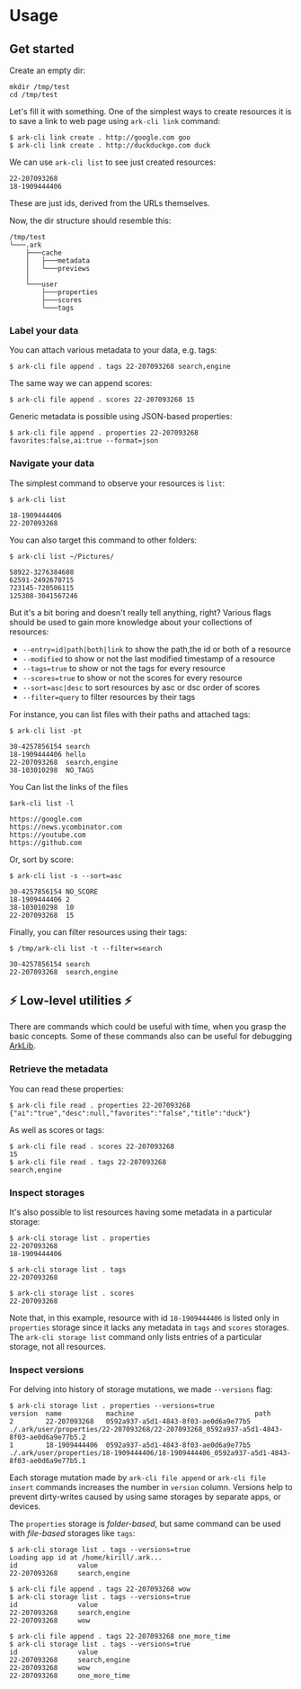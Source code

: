 # Usage

## Get started

Create an empty dir:
```
mkdir /tmp/test
cd /tmp/test
```

Let's fill it with something. One of the simplest ways to create resources it is to save a link to web page using `ark-cli link` command:
```
$ ark-cli link create . http://google.com goo
$ ark-cli link create . http://duckduckgo.com duck
```

We can use `ark-cli list` to see just created resources:
```
22-207093268
18-1909444406
```

These are just ids, derived from the URLs themselves.

Now, the dir structure should resemble this:
```
/tmp/test
└───.ark
    ├───cache
    │   ├───metadata
    │   └───previews
    │
    └───user
        ├───properties
        ├───scores
        └───tags
```

### Label your data 

You can attach various metadata to your data, e.g. tags:
```
$ ark-cli file append . tags 22-207093268 search,engine
```

The same way we can append scores:
```
$ ark-cli file append . scores 22-207093268 15
```

Generic metadata is possible using JSON-based properties:
```
$ ark-cli file append . properties 22-207093268 favorites:false,ai:true --format=json
```

### Navigate your data

The simplest command to observe your resources is `list`:
```
$ ark-cli list

18-1909444406
22-207093268
```

You can also target this command to other folders:
```
$ ark-cli list ~/Pictures/

58922-3276384608
62591-2492670715
723145-720506115
125308-3041567246
```

But it's a bit boring and doesn't really tell anything, right? Various flags should be used to gain more knowledge about your collections of resources:
* `--entry=id|path|both|link` to show the path,the id or both of a resource
* `--modified` to show or not the last modified timestamp of a resource
* `--tags=true` to show or not the tags for every resource
* `--scores=true` to show or not the scores for every resource
* `--sort=asc|desc` to sort resources by asc or dsc order of scores
* `--filter=query` to filter resources by their tags

For instance, you can list files with their paths and attached tags:
```
$ ark-cli list -pt

30-4257856154 search
18-1909444406 hello
22-207093268  search,engine
38-103010298  NO_TAGS
```

You Can list the links of the files

```
$ark-cli list -l

https://google.com
https://news.ycombinator.com
https://youtube.com
https://github.com

```

Or, sort by score:
```
$ ark-cli list -s --sort=asc

30-4257856154 NO_SCORE
18-1909444406 2
38-103010298  10
22-207093268  15
```

Finally, you can filter resources using their tags:
```
$ /tmp/ark-cli list -t --filter=search

30-4257856154 search
22-207093268  search,engine
```

## :zap: Low-level utilities :zap:

There are commands which could be useful with time, when you grasp the basic concepts. Some of these commands also can be useful for debugging [ArkLib](https://github.com/ARK-Builders/ark-rust).

### Retrieve the metadata

You can read these properties:
```
$ ark-cli file read . properties 22-207093268
{"ai":"true","desc":null,"favorites":"false","title":"duck"}
```

As well as scores or tags:
```
$ ark-cli file read . scores 22-207093268
15
$ ark-cli file read . tags 22-207093268
search,engine
```

### Inspect storages

It's also possible to list resources having some metadata in a particular storage:
```
$ ark-cli storage list . properties
22-207093268
18-1909444406

$ ark-cli storage list . tags
22-207093268

$ ark-cli storage list . scores
22-207093268
```

Note that, in this example, resource with id `18-1909444406` is listed only in `properties` storage since it lacks any metadata in `tags` and `scores` storages. The `ark-cli storage list` command only lists entries of a particular storage, not all resources.

### Inspect versions

For delving into history of storage mutations, we made `--versions` flag:
```
$ ark-cli storage list . properties --versions=true
version  name           machine                              path
2        22-207093268   0592a937-a5d1-4843-8f03-ae0d6a9e77b5 ./.ark/user/properties/22-207093268/22-207093268_0592a937-a5d1-4843-8f03-ae0d6a9e77b5.2
1        18-1909444406  0592a937-a5d1-4843-8f03-ae0d6a9e77b5 ./.ark/user/properties/18-1909444406/18-1909444406_0592a937-a5d1-4843-8f03-ae0d6a9e77b5.1
```

Each storage mutation made by `ark-cli file append` or `ark-cli file insert` commands increases the number in `version` column. Versions help to prevent dirty-writes caused by using same storages by separate apps, or devices. 

The `properties` storage is _folder-based_, but same command can be used with _file-based_ storages like `tags`:
```
$ ark-cli storage list . tags --versions=true
Loading app id at /home/kirill/.ark...
id               value
22-207093268     search,engine

$ ark-cli file append . tags 22-207093268 wow
$ ark-cli storage list . tags --versions=true
id               value
22-207093268     search,engine
22-207093268     wow

$ ark-cli file append . tags 22-207093268 one_more_time
$ ark-cli storage list . tags --versions=true
id               value
22-207093268     search,engine
22-207093268     wow
22-207093268     one_more_time
```
